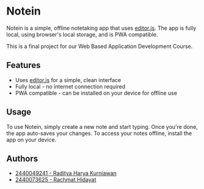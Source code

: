 # Notein

Notein is a simple, offline notetaking app that uses [editor.js](https://github.com/codex-team/editor.js). The app is fully local, using browser's local storage, and is PWA compatible.

This is a final project for our Web Based Application Development Course.

## Features

- Uses [editor.js](https://github.com/codex-team/editor.js) for a simple, clean interface
- Fully local - no internet connection required
- PWA compatible - can be installed on your device for offline use

## Usage

To use Notein, simply create a new note and start typing. Once you're done, the app auto-saves your changes. To access your notes 
offline, install the app on your device.

## Authors

- [2440049241 -  Raditya Harya Kurniawan](https://github.com/radityaharya)
- [2440073625 - Rachmat Hidayat](https://github.com/rachmathdyt)